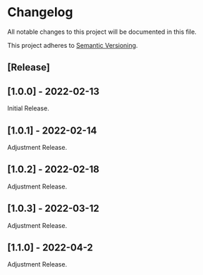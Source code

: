 # Changelog

All notable changes to this project will be documented in this file.

This project adheres to [Semantic Versioning](https://semver.org/spec/v2.0.0.html).

## [Release]

## [1.0.0] - 2022-02-13

Initial Release.

## [1.0.1] - 2022-02-14

Adjustment Release.

## [1.0.2] - 2022-02-18

Adjustment Release.

## [1.0.3] - 2022-03-12

Adjustment Release.

## [1.1.0] - 2022-04-2

Adjustment Release.